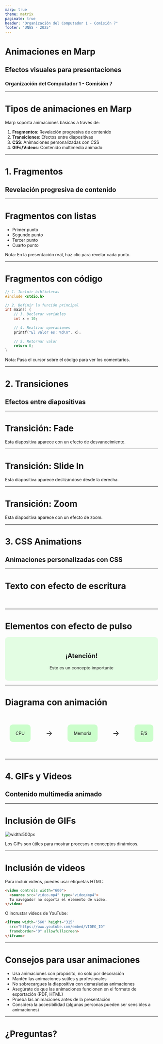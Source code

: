 ```yaml
---
marp: true
theme: matrix
paginate: true
header: "Organización del Computador 1 - Comisión 7"
footer: "UNGS - 2025"
---
```


<!-- 
Plantilla para diapositivas con animaciones
Organización del Computador 1 - Comisión 7 (UNGS)

Esta plantilla muestra cómo incluir animaciones básicas en las diapositivas.
-->

<!-- _class: lead -->
# Animaciones en Marp
## Efectos visuales para presentaciones
### Organización del Computador 1 - Comisión 7

---

# Tipos de animaciones en Marp

Marp soporta animaciones básicas a través de:

1. **Fragmentos**: Revelación progresiva de contenido
2. **Transiciones**: Efectos entre diapositivas
3. **CSS**: Animaciones personalizadas con CSS
4. **GIFs/Videos**: Contenido multimedia animado

---

<!-- _class: lead -->
# 1. Fragmentos
## Revelación progresiva de contenido

---

# Fragmentos con listas

<!-- Usa _fragment para revelar elementos uno por uno -->

<div class="fragments">

- Primer punto
- Segundo punto
- Tercer punto
- Cuarto punto

</div>

<style>
.fragments > * {
  opacity: 0;
}
.fragments > *:nth-child(1) {
  opacity: 1;
}
.fragments:has(> *:nth-child(1):hover) > *:nth-child(2) {
  opacity: 1;
}
.fragments:has(> *:nth-child(2):hover) > *:nth-child(3) {
  opacity: 1;
}
.fragments:has(> *:nth-child(3):hover) > *:nth-child(4) {
  opacity: 1;
}
</style>

Nota: En la presentación real, haz clic para revelar cada punto.

---

# Fragmentos con código

<div class="code-fragments">

```c
// 1. Incluir bibliotecas
#include <stdio.h>

// 2. Definir la función principal
int main() {
    // 3. Declarar variables
    int x = 10;
    
    // 4. Realizar operaciones
    printf("El valor es: %d\n", x);
    
    // 5. Retornar valor
    return 0;
}
```

</div>

<style>
.code-fragments > pre > code > .hljs-comment {
  opacity: 0;
}
.code-fragments:hover > pre > code > .hljs-comment {
  opacity: 1;
  transition: opacity 0.5s;
}
</style>

Nota: Pasa el cursor sobre el código para ver los comentarios.

---

<!-- _class: lead -->
# 2. Transiciones
## Efectos entre diapositivas

---

<!-- _class: fade -->
# Transición: Fade

Esta diapositiva aparece con un efecto de desvanecimiento.

<style>
@keyframes fadeIn {
  from { opacity: 0; }
  to { opacity: 1; }
}
section.fade {
  animation: fadeIn 1s ease-in-out;
}
</style>

---

<!-- _class: slide-in -->
# Transición: Slide In

Esta diapositiva aparece deslizándose desde la derecha.

<style>
@keyframes slideIn {
  from { transform: translateX(100%); }
  to { transform: translateX(0); }
}
section.slide-in {
  animation: slideIn 1s ease-in-out;
}
</style>

---

<!-- _class: zoom -->
# Transición: Zoom

Esta diapositiva aparece con un efecto de zoom.

<style>
@keyframes zoom {
  from { transform: scale(0.5); opacity: 0; }
  to { transform: scale(1); opacity: 1; }
}
section.zoom {
  animation: zoom 1s ease-in-out;
}
</style>

---

<!-- _class: lead -->
# 3. CSS Animations
## Animaciones personalizadas con CSS

---

# Texto con efecto de escritura

<div class="typewriter">
  <h2>Organización del Computador 1</h2>
</div>

<style>
.typewriter h2 {
  overflow: hidden;
  border-right: .15em solid var(--primary-color);
  white-space: nowrap;
  margin: 0 auto;
  letter-spacing: .15em;
  animation: 
    typing 3.5s steps(30, end),
    blink-caret .75s step-end infinite;
}

@keyframes typing {
  from { width: 0 }
  to { width: 100% }
}

@keyframes blink-caret {
  from, to { border-color: transparent }
  50% { border-color: var(--primary-color); }
}
</style>

---

# Elementos con efecto de pulso

<div class="pulse">
  <h2>¡Atención!</h2>
  <p>Este es un concepto importante</p>
</div>

<style>
.pulse {
  animation: pulse 2s infinite;
  padding: 20px;
  border-radius: 10px;
  background-color: rgba(0, 255, 0, 0.1);
  text-align: center;
}

@keyframes pulse {
  0% { transform: scale(1); }
  50% { transform: scale(1.05); }
  100% { transform: scale(1); }
}
</style>

---

# Diagrama con animación

<div class="animated-diagram">
  <div class="cpu">CPU</div>
  <div class="arrow arrow1">→</div>
  <div class="memory">Memoria</div>
  <div class="arrow arrow2">→</div>
  <div class="io">E/S</div>
</div>

<style>
.animated-diagram {
  display: flex;
  justify-content: space-around;
  align-items: center;
  margin: 50px 0;
}

.animated-diagram > div {
  padding: 20px;
  border-radius: 10px;
}

.cpu, .memory, .io {
  background-color: rgba(0, 255, 0, 0.2);
  border: 2px solid var(--primary-color);
}

.arrow {
  font-size: 24px;
  animation: flash 1.5s infinite;
}

.arrow1 {
  animation-delay: 0s;
}

.arrow2 {
  animation-delay: 0.75s;
}

@keyframes flash {
  0%, 50%, 100% { opacity: 1; }
  25%, 75% { opacity: 0.3; }
}
</style>

---

<!-- _class: lead -->
# 4. GIFs y Videos
## Contenido multimedia animado

---

# Inclusión de GIFs

![width:500px](https://media.giphy.com/media/v1.Y2lkPTc5MGI3NjExcDd5Z3g2ZWx0NXJ1MWF0MnJ5aHJxbWJxcnVlcWx4ZWJlcWRqcnVtdyZlcD12MV9pbnRlcm5hbF9naWZfYnlfaWQmY3Q9Zw/26tn33aiTi1jkl6H6/giphy.gif)

Los GIFs son útiles para mostrar procesos o conceptos dinámicos.

---

# Inclusión de videos

Para incluir videos, puedes usar etiquetas HTML:

```html
<video controls width="600">
  <source src="video.mp4" type="video/mp4">
  Tu navegador no soporta el elemento de video.
</video>
```

O incrustar videos de YouTube:

```html
<iframe width="560" height="315" 
  src="https://www.youtube.com/embed/VIDEO_ID" 
  frameborder="0" allowfullscreen>
</iframe>
```

---

# Consejos para usar animaciones

- Usa animaciones con propósito, no solo por decoración
- Mantén las animaciones sutiles y profesionales
- No sobrecargues la diapositiva con demasiadas animaciones
- Asegúrate de que las animaciones funcionen en el formato de exportación (PDF, HTML)
- Prueba las animaciones antes de la presentación
- Considera la accesibilidad (algunas personas pueden ser sensibles a animaciones)

---

<!-- _class: lead -->
# ¿Preguntas?